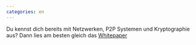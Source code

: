 ```yaml
---
categories: en
---
```


Du kennst dich bereits mit Netzwerken, P2P Systemen und Kryptographie aus?
Dann lies am besten gleich das [Whitepaper](https://github.com/cjdelisle/cjdns/blob/master/doc/Whitepaper.md)

